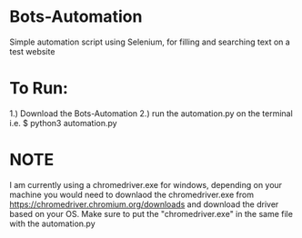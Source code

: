 # Bots-Automation
Simple automation script using Selenium, for filling and searching text on a test website 

# To Run:
1.) Download the Bots-Automation 2.) run the automation.py on the terminal i.e. $ python3 automation.py

# NOTE
I am currently using a chromedriver.exe for windows, depending on your machine you would need to downlaod the chromedriver.exe from https://chromedriver.chromium.org/downloads and download the driver based on your OS. Make sure to put the "chromedriver.exe" in the same file with the automation.py
